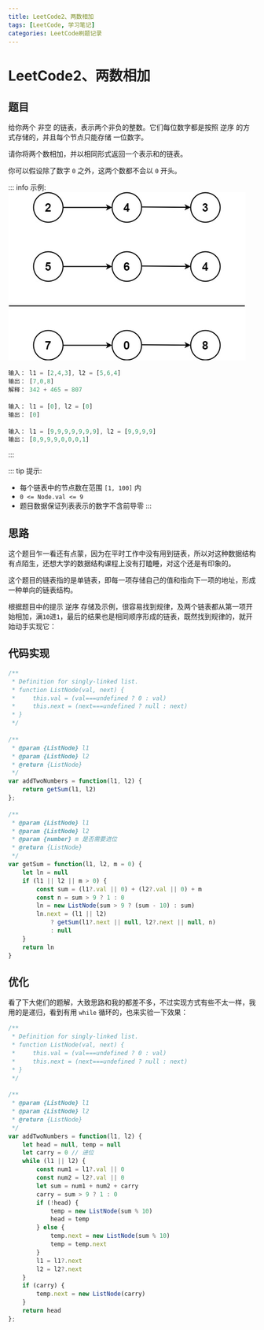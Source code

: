 ```yaml
---
title: LeetCode2、两数相加
tags: [LeetCode, 学习笔记]
categories: LeetCode刷题记录
---
```


# LeetCode2、两数相加

## 题目
给你两个 非空 的链表，表示两个非负的整数。它们每位数字都是按照 逆序 的方式存储的，并且每个节点只能存储 一位数字。

请你将两个数相加，并以相同形式返回一个表示和的链表。

你可以假设除了数字 `0` 之外，这两个数都不会以 `0` 开头。


::: info 示例:
![image.png](img/leetcode_2.jpg)
```js
输入： l1 = [2,4,3], l2 = [5,6,4]
输出： [7,0,8]
解释： 342 + 465 = 807

输入： l1 = [0], l2 = [0]
输出： [0]

输入： l1 = [9,9,9,9,9,9,9], l2 = [9,9,9,9]
输出： [8,9,9,9,0,0,0,1]
```
:::


::: tip 提示:
-   每个链表中的节点数在范围 `[1, 100]` 内
-   `0 <= Node.val <= 9`
-   题目数据保证列表表示的数字不含前导零
:::


## 思路
这个题目乍一看还有点蒙，因为在平时工作中没有用到链表，所以对这种数据结构有点陌生，还想大学的数据结构课程上没有打瞌睡，对这个还是有印象的。

这个题目的链表指的是单链表，即每一项存储自己的值和指向下一项的地址，形成一种单向的链表结构。

根据题目中的提示 逆序 存储及示例，很容易找到规律，及两个链表都从第一项开始相加，满`10`进`1`，最后的结果也是相同顺序形成的链表，既然找到规律的，就开始动手实现它：

## 代码实现
```js
/**
 * Definition for singly-linked list.
 * function ListNode(val, next) {
 *     this.val = (val===undefined ? 0 : val)
 *     this.next = (next===undefined ? null : next)
 * }
 */

/**
 * @param {ListNode} l1
 * @param {ListNode} l2
 * @return {ListNode}
 */
var addTwoNumbers = function(l1, l2) {
    return getSum(l1, l2)
};

/**
 * @param {ListNode} l1
 * @param {ListNode} l2
 * @param {number} m 是否需要进位
 * @return {ListNode}
 */
var getSum = function(l1, l2, m = 0) {
    let ln = null
    if (l1 || l2 || m > 0) {
        const sum = (l1?.val || 0) + (l2?.val || 0) + m
        const n = sum > 9 ? 1 : 0
        ln = new ListNode(sum > 9 ? (sum - 10) : sum)
        ln.next = (l1 || l2) 
            ? getSum(l1?.next || null, l2?.next || null, n) 
            : null
    }
    return ln
}
```


## 优化
看了下大佬们的题解，大致思路和我的都差不多，不过实现方式有些不太一样，我用的是递归，看到有用 `while` 循环的，也来实验一下效果：
```js
/**
 * Definition for singly-linked list.
 * function ListNode(val, next) {
 *     this.val = (val===undefined ? 0 : val)
 *     this.next = (next===undefined ? null : next)
 * }
 */

/**
 * @param {ListNode} l1
 * @param {ListNode} l2
 * @return {ListNode}
 */
var addTwoNumbers = function(l1, l2) {
    let head = null, temp = null
    let carry = 0 // 进位
    while (l1 || l2) {
        const num1 = l1?.val || 0
        const num2 = l2?.val || 0
        let sum = num1 + num2 + carry
        carry = sum > 9 ? 1 : 0
        if (!head) {
            temp = new ListNode(sum % 10)
            head = temp
        } else {
            temp.next = new ListNode(sum % 10)
            temp = temp.next
        }
        l1 = l1?.next
        l2 = l2?.next
    }
    if (carry) {
        temp.next = new ListNode(carry)
    }
    return head
};
```